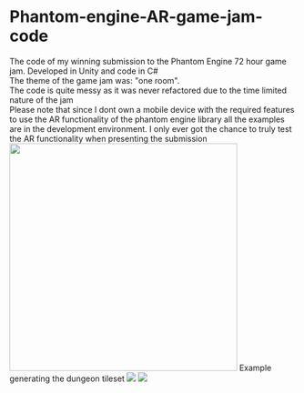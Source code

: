 # Phantom-engine-AR-game-jam-code
The code of my winning submission to the Phantom Engine 72 hour game jam. Developed in Unity and code in C#<br>
The theme of the game jam was: "one room".<br/>
The code is quite messy as it was never refactored due to the time limited nature of the jam <br>
Please note that since I dont own a mobile device with the required features to use the AR functionality of the phantom engine library all the examples are in the development environment. I only ever got the chance to truly test the AR functionality when presenting the submission
<img src="/project-photos/example.PNG" width="400">
Example generating the dungeon tileset
<img src="/project-photos/gamejam_creation.gif">
<img src="/project-photos/gamejam_example.gif">
